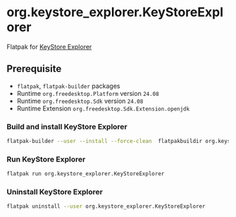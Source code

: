 # org.keystore_explorer.KeyStoreExplorer
Flatpak for [KeyStore Explorer](https://keystore-explorer.org)

## Prerequisite

- `flatpak`, `flatpak-builder` packages
- Runtime `org.freedesktop.Platform` version `24.08`
- Runtime `org.freedesktop.Sdk` version `24.08`
- Runtime Extension `org.freedesktop.Sdk.Extension.openjdk`

### Build and install KeyStore Explorer
```bash
flatpak-builder --user --install --force-clean  flatpakbuildir org.keystore_explorer.KeyStoreExplorer.yml
```
### Run KeyStore Explorer
```bash
flatpak run org.keystore_explorer.KeyStoreExplorer
```
### Uninstall KeyStore Explorer
```bash
flatpak uninstall --user org.keystore_explorer.KeyStoreExplorer
```
